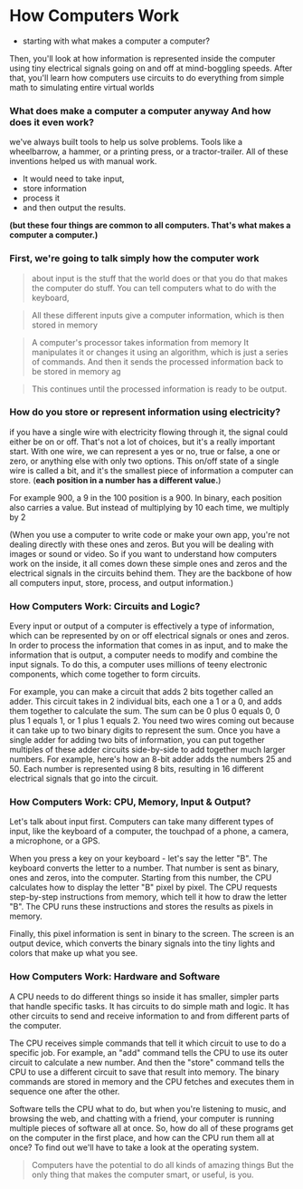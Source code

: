 #  How Computers Work
* starting with what makes a computer a computer? 

Then, you'll look at how information is represented inside the computer
using tiny electrical signals going on and off at mind-boggling speeds.
After that, you'll learn how computers use circuits to do everything
from simple math to simulating entire virtual worlds

### What does make a computer a computer anyway And how does it even work?
 we've always built tools to help us solve problems.
Tools like a wheelbarrow, a hammer, or a printing press, or a tractor-trailer.
All of these inventions helped us with manual work.

* It would need to take input,
* store information
* process it 
* and then output the results.


**(but these four things are common to all computers.
That's what makes a computer a computer.)**

### First, we're going to talk simply how the computer work 

> about input is the stuff that the world does or
that you do that makes the computer do stuff.
You can tell computers what to do
with the keyboard,

> All these different inputs give a computer
information, which is then stored in memory

> A computer's processor takes
information from memory It manipulates it or changes it using an algorithm, which is just a series of commands.
And then it sends the processed information back to be stored in memory ag

> This continues until the processed information is ready to be output.

### How do you store or represent information using electricity?
if you have a single wire with electricity flowing through it,
the signal could either be on or off.
That's not a lot of choices, but it's a really
important start.
With one wire, we can represent a yes or no,
true or false,
a one or zero,
or anything else with only two options.
This on/off state of a single wire is called a bit,
and it's the smallest piece of information a computer can store.
(**each position in a number has a different value.**)

For example 900, a 9 in the 100 position is a 900.
In binary, each position also carries
a value.
But instead of multiplying by 10 each time, we multiply by 2

(When you use a computer to write code or make your own app,
you're not dealing directly with these ones and zeros.
But you will be dealing with images or sound or video.
So if you want to understand how computers work on the inside,
it all comes down these simple ones and zeros
and the electrical signals in the circuits behind them.
They are the backbone of how all computers input, store, process, and output information.)

### How Computers Work: Circuits and Logic? 

Every input or output of a computer is effectively a type of information,
which can be represented by on or off electrical signals
or ones and zeros.
In order to process the information that comes in as input, and to make the information that is output,
a computer needs to modify and combine the input signals.
To do this, a computer uses millions of teeny electronic components, which come together to form circuits.


For example, you can make a circuit that adds 2 bits together called an adder.
This circuit takes in 2 individual bits, each one a 1 or a 0, and adds them together to calculate the sum.
The sum can be 0 plus 0 equals 0,
0 plus 1 equals 1, or 1 plus 1 equals 2.
You need two wires coming out because it can take up to two binary digits to represent the sum.
Once you have a single adder for adding two bits of information,
you can put together multiples of these adder circuits side-by-side to add together much larger numbers.
For example, here's how an 8-bit adder adds the numbers 25 and 50.
Each number is represented using 8 bits, resulting in 16 different electrical signals that go into the circuit.

### How Computers Work: CPU, Memory, Input & Output? 

Let's talk about input first.
Computers can take many different types of input, like the keyboard of a computer, the touchpad of a phone,
a camera, a microphone, or a GPS.


When you press a key on your keyboard - let's say the letter "B". The keyboard converts the letter to a number.
That number is sent as binary, ones and zeros, into the computer.
Starting from this number, the CPU calculates how to display the letter "B" pixel by pixel.
The CPU requests step-by-step instructions from memory, which tell it how to draw the letter "B".
The CPU runs these instructions and stores the results as pixels in memory.

Finally, this pixel information is sent in binary to the screen.
The screen is an output device, which converts the binary signals into the tiny lights and colors that make up what you see.

### How Computers Work: Hardware and Software

A CPU needs to do different things so inside it has smaller, simpler parts that handle specific tasks.
It has circuits to do simple math and logic.
It has other circuits to send and receive information to and from different parts of the computer.

The CPU receives simple commands that tell it which circuit to use to do a specific job.
For example, an "add" command tells the CPU to use its outer circuit to calculate a new number.
And then the "store" command tells the CPU to use a different circuit to save that result into memory.
The binary commands are stored in memory and the CPU fetches and executes them in sequence one after the other.

Software tells the CPU what to do,
but when you're listening to music, and browsing the web, and chatting with a friend,
your computer is running multiple pieces of software all at once.
So, how do all of these programs get on the computer in the first place,
and how can the CPU run them all at once?
To find out we'll have to take a look at the operating system.


> Computers have the potential to do all kinds of amazing things But the only thing that makes the computer smart, or useful, is you.


